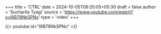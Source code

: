 +++
title = 'CTRL'
date = 2024-10-05T08:20:05+05:30
draft = false
author = 'Sucharita Tyagi'
source = 'https://www.youtube.com/watch?v=I6B78NkSPNo'
type = 'video'
+++

{{< youtube id="I6B78NkSPNo" >}}
